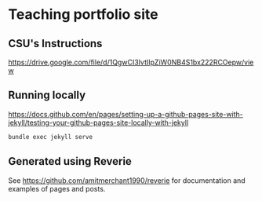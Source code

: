 # Teaching portfolio site

## CSU's Instructions

https://drive.google.com/file/d/1QgwCI3IvtIIpZiW0NB4S1bx222RCOepw/view

## Running locally

https://docs.github.com/en/pages/setting-up-a-github-pages-site-with-jekyll/testing-your-github-pages-site-locally-with-jekyll

```bash
bundle exec jekyll serve
```

## Generated using Reverie

See https://github.com/amitmerchant1990/reverie for documentation and examples of pages and posts.
